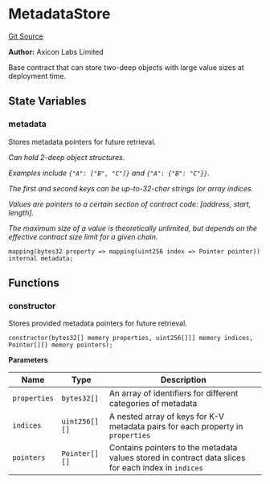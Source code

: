 # MetadataStore
[Git Source](https://github.com/panoptic-labs/panoptic-v1-core/blob/v1.0.x/contracts/base/MetadataStore.sol)

**Author:**
Axicon Labs Limited

Base contract that can store two-deep objects with large value sizes at deployment time.


## State Variables
### metadata
Stores metadata pointers for future retrieval.

*Can hold 2-deep object structures.*

*Examples include `{"A": ["B", "C"]}` and `{"A": {"B": "C"}}`.*

*The first and second keys can be up-to-32-char strings (or array indices.*

*Values are pointers to a certain section of contract code: [address, start, length].*

*The maximum size of a value is theoretically unlimited, but depends on the effective contract size limit for a given chain.*


```solidity
mapping(bytes32 property => mapping(uint256 index => Pointer pointer)) internal metadata;
```


## Functions
### constructor

Stores provided metadata pointers for future retrieval.


```solidity
constructor(bytes32[] memory properties, uint256[][] memory indices, Pointer[][] memory pointers);
```
**Parameters**

|Name|Type|Description|
|----|----|-----------|
|`properties`|`bytes32[]`|An array of identifiers for different categories of metadata|
|`indices`|`uint256[][]`|A nested array of keys for K-V metadata pairs for each property in `properties`|
|`pointers`|`Pointer[][]`|Contains pointers to the metadata values stored in contract data slices for each index in `indices`|


